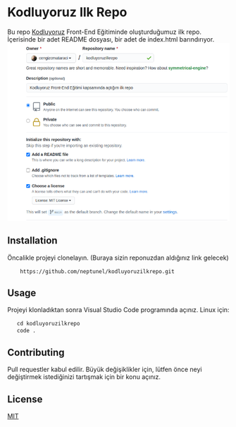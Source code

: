 # Kodluyoruz Ilk Repo
Bu repo [Kodluyoruz](https://kodluyoruz.org) Front-End Eğitiminde oluşturduğumuz ilk repo. İçerisinde bir adet README dosyası, bir adet de index.html barındırıyor.
![Image](https://github.com/Kodluyoruz/taskforce/blob/main/git/odev1/figures/github.png?raw=true)
## Installation
Öncalikle projeyi clonelayın. (Buraya sizin reponuzdan aldığınız link gelecek)
```
    https://github.com/neptunel/kodluyoruzilkrepo.git
```
## Usage 
Projeyi klonladıktan sonra Visual Studio Code programında açınız.
Linux için: 
```
   cd kodluyoruzilkrepo
   code .
```
## Contributing 
Pull requestler kabul edilir. Büyük değişiklikler için, lütfen önce neyi değiştirmek istediğinizi tartışmak için bir konu açınız.
## License
[MIT](https://choosealicense.com/licenses/mit/)
